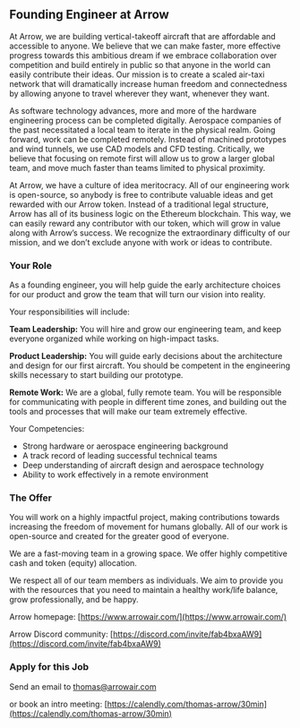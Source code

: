 ## Founding Engineer at Arrow

At Arrow, we are building vertical-takeoff aircraft that are affordable and accessible to anyone. We believe that we can make faster, more effective progress towards this ambitious dream if we embrace collaboration over competition and build entirely in public so that anyone in the world can easily contribute their ideas. Our mission is to create a scaled air-taxi network that will dramatically increase human freedom and connectedness by allowing anyone to travel wherever they want, whenever they want.

As software technology advances, more and more of the hardware engineering process can be completed digitally. Aerospace companies of the past necessitated a local team to iterate in the physical realm. Going forward, work can be completed remotely. Instead of machined prototypes and wind tunnels, we use CAD models and CFD testing. Critically, we believe that focusing on remote first will allow us to grow a larger global team, and move much faster than teams limited to physical proximity.

At Arrow, we have a culture of idea meritocracy. All of our engineering work is open-source, so anybody is free to contribute valuable ideas and get rewarded with our Arrow token. Instead of a traditional legal structure, Arrow has all of its business logic on the Ethereum blockchain. This way, we can easily reward any contributor with our token, which will grow in value along with Arrow’s success. We recognize the extraordinary difficulty of our mission, and we don’t exclude anyone with work or ideas to contribute.

### Your Role

As a founding engineer, you will help guide the early architecture choices for our product and grow the team that will turn our vision into reality.

Your responsibilities will include:

**Team Leadership:** You will hire and grow our engineering team, and keep everyone organized while working on high-impact tasks.

**Product Leadership:** You will guide early decisions about the architecture and design for our first aircraft. You should be competent in the engineering skills necessary to start building our prototype.

**Remote Work:** We are a global, fully remote team. You will be responsible for communicating with people in different time zones, and building out the tools and processes that will make our team extremely effective.

Your Competencies:

- Strong hardware or aerospace engineering background
- A track record of leading successful technical teams
- Deep understanding of aircraft design and aerospace technology
- Ability to work effectively in a remote environment

### The Offer

You will work on a highly impactful project, making contributions towards increasing the freedom of movement for humans globally. All of our work is open-source and created for the greater good of everyone.

We are a fast-moving team in a growing space. We offer highly competitive cash and token (equity) allocation.

We respect all of our team members as individuals. We aim to provide you with the resources that you need to maintain a healthy work/life balance, grow professionally, and be happy.

Arrow homepage: [https://www.arrowair.com/](https://www.arrowair.com/)

Arrow Discord community: [https://discord.com/invite/fab4bxaAW9](https://discord.com/invite/fab4bxaAW9)

### Apply for this Job

Send an email to thomas@arrowair.com

or book an intro meeting: [https://calendly.com/thomas-arrow/30min](https://calendly.com/thomas-arrow/30min)
